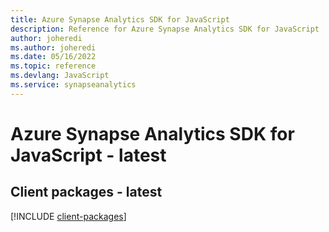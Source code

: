 ```yaml
---
title: Azure Synapse Analytics SDK for JavaScript
description: Reference for Azure Synapse Analytics SDK for JavaScript
author: joheredi
ms.author: joheredi
ms.date: 05/16/2022
ms.topic: reference
ms.devlang: JavaScript
ms.service: synapseanalytics
---
```

# Azure Synapse Analytics SDK for JavaScript - latest
## Client packages - latest
[!INCLUDE [client-packages](synapse-analytics-client-index.md)]

